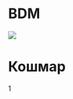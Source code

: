 # BDM
<!DOCTYPE html>
<html>
<head>
<meta charset="UTF-8">
<img src="https://i.yapx.ru/YS5gP.jpg">
<title>ГайдКошмар</title>
</head>
<body>
<h1>Кошмар</h1>
<p>1</p>
</body>
</html>
